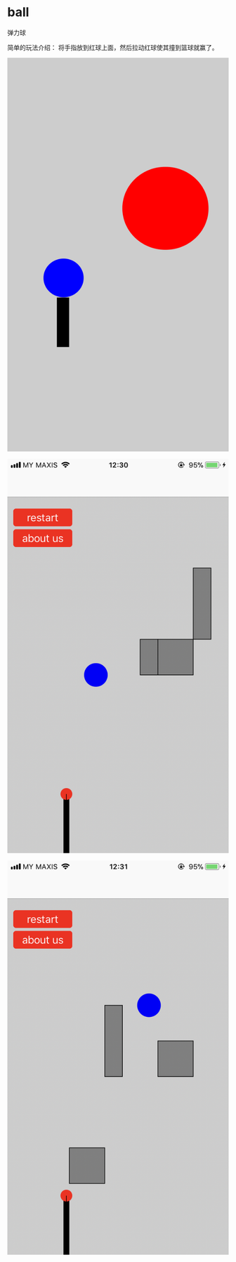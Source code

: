 # ball
弹力球

简单的玩法介绍：
将手指放到红球上面，然后拉动红球使其撞到篮球就赢了。

![Image text](https://github.com/lucky163m/ball/blob/master/750.png)

![Image text](https://github.com/lucky163m/ball/blob/master/img1.png)

![Image text](https://github.com/lucky163m/ball/blob/master/img2.png)
